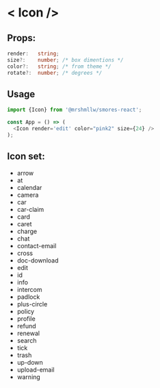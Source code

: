 # < Icon />

## Props:

```ts
render:   string; 
size?:    number; /* box dimentions */
color?:   string; /* from theme */
rotate?:  number; /* degrees */
```

## Usage

```js
import {Icon} from '@mrshmllw/smores-react';

const App = () => (
  <Icon render='edit' color="pink2" size={24} />
);
```

## Icon set:

* arrow
* at
* calendar
* camera
* car
* car-claim
* card
* caret
* charge
* chat
* contact-email
* cross
* doc-download
* edit
* id
* info
* intercom
* padlock
* plus-circle
* policy
* profile
* refund
* renewal
* search
* tick
* trash
* up-down
* upload-email
* warning